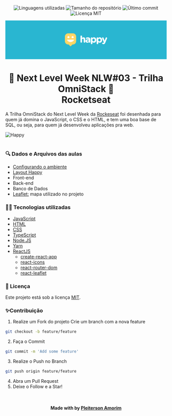 <!-- Badges session -->
<p align="center">
  <!-- languages -->
  <img src="https://img.shields.io/github/languages/count/pleiterson/nlw3-omnistack-happy?style=social" alt="Linguagens utilizadas">
  <!-- repo size -->
  <img src="https://img.shields.io/github/repo-size/Pleiterson/nlw3-omnistack-happy?style=social" alt="Tamanho do repositório">
  <!-- last commit -->
  <img src="https://img.shields.io/github/last-commit/Pleiterson/nlw3-omnistack-happy?style=social" alt="Último commit">
  <!-- licence MIT -->
  <img src="https://img.shields.io/github/license/Pleiterson/nlw3-omnistack-happy?style=social" alt="Licença MIT">
</p>


<!--Banner session-->
<img src="./src/assets/readme/banner.png" alt="Happy Banner" title="Happy">


<!--About session-->
<h1 align="center">🚀 Next Level Week NLW#03 - Trilha OmniStack 🚀<br>Rocketseat</h1>

A Trilha OmniStack do Next Level Week da [Rockeseat](https://rocketseat.com.br/) foi desenhada para quem já domina o JavaScript, o CSS e o HTML, e tem uma boa base de SQL, ou seja, para quem já desenvolveu aplicações pra web.

<img src="./src/assets/readme/projeto.gif" alt="Happy" title="Happy"><br><br>


<h3>🔍 Dados e Arquivos das aulas</h3>

- [Configurando o ambiente](https://www.notion.so/Configurando-o-ambiente-953aad022cda4fbcb149be2bfe793995)
- [Layout Happy](https://www.notion.so/Layout-Happy-OmniStack-faac4d4d638343fe8bab627125a7557c)
- Front-end
- Back-end
- Banco de Dados
- [Leaflet:](https://leafletjs.com/) mapa utilizado no projeto


<h3>👨‍💻 Tecnologias utilizadas</h3>

- [JavaScript](https://developer.mozilla.org/en-US/docs/Web/JavaScript)
- [HTML](https://developer.mozilla.org/en-US/docs/Glossary/HTML)
- [CSS](https://developer.mozilla.org/en-US/docs/Web/CSS)
- [TypeScript](https://www.typescriptlang.org/docs)
- [Node.JS](https://nodejs.org)
- [Yarn](https://github.com/yarnpkg/berry)
- [ReactJS](https://pt-br.reactjs.org/docs/getting-started.html)
  - [create-react-app](https://create-react-app.dev/docs/getting-started/)
  - [react-icons](https://react-icons.github.io/react-icons/)
  - [react-router-dom](https://reactrouter.com/web/guides/quick-start)
  - [react-leaflet](https://react-leaflet.js.org/docs/en/context.html)


<!--License session-->
<h3>📝 Licença</h3>

Este projeto está sob a licença [MIT](./LICENSE).


<!--Contribution-->
<h3>✨Contribuição</h3>

1. Realize um Fork do projeto Crie um branch com a nova feature
```bash
git checkout -b feature/feature
```
2. Faça o Commit
```bash
git commit -m 'Add some feature'
```
3. Realize o Push no Branch
```bash
git push origin feature/feature
```
4. Abra um Pull Request
5. Deixe o Follow e a Star!


<!--Bottom session-->
<br><h4 align="center">Made with by <a href="https://pleiterson.vercel.app">Pleiterson Amorim</a></h4>